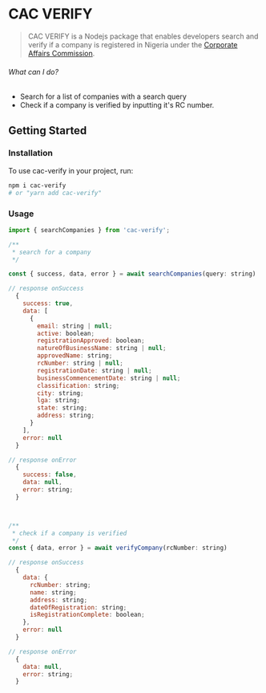# CAC VERIFY

> CAC VERIFY is a Nodejs package that enables developers search and verify if a company is
> registered in Nigeria under the [Corporate Affairs Commission](https://www.cac.gov.ng).

<!-- [START usecases] -->

###### What can I do?

- Search for a list of companies with a search query
- Check if a company is verified by inputting it's RC number.
<!-- [END usecases] -->

<!-- [START getstarted] -->

## Getting Started

### Installation

To use cac-verify in your project, run:

```bash
npm i cac-verify
# or "yarn add cac-verify"
```

### Usage

```js
import { searchCompanies } from 'cac-verify';

/**
 * search for a company
 */

const { success, data, error } = await searchCompanies(query: string)

// response onSuccess
  {
    success: true,
    data: [
      {
        email: string | null;
        active: boolean;
        registrationApproved: boolean;
        natureOfBusinessName: string | null;
        approvedName: string;
        rcNumber: string | null;
        registrationDate: string | null;
        businessCommencementDate: string | null;
        classification: string;
        city: string;
        lga: string;
        state: string;
        address: string;
      }
    ],
    error: null
  }

// response onError
  {
    success: false,
    data: null,
    error: string;
  }



/**
 * check if a company is verified
 */
const { data, error } = await verifyCompany(rcNumber: string)

// response onSuccess
  {
    data: {
      rcNumber: string;
      name: string;
      address: string;
      dateOfRegistration: string;
      isRegistrationComplete: boolean;
    },
    error: null
  }

// response onError
  {
    data: null,
    error: string;
  }
```
